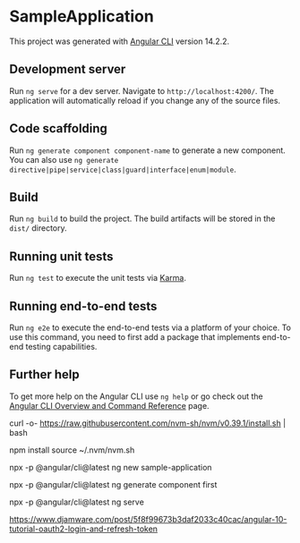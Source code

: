 # SampleApplication

This project was generated with [Angular CLI](https://github.com/angular/angular-cli) version 14.2.2.

## Development server

Run `ng serve` for a dev server. Navigate to `http://localhost:4200/`. The application will automatically reload if you change any of the source files.

## Code scaffolding

Run `ng generate component component-name` to generate a new component. You can also use `ng generate directive|pipe|service|class|guard|interface|enum|module`.

## Build

Run `ng build` to build the project. The build artifacts will be stored in the `dist/` directory.

## Running unit tests

Run `ng test` to execute the unit tests via [Karma](https://karma-runner.github.io).

## Running end-to-end tests

Run `ng e2e` to execute the end-to-end tests via a platform of your choice. To use this command, you need to first add a package that implements end-to-end testing capabilities.

## Further help

To get more help on the Angular CLI use `ng help` or go check out the [Angular CLI Overview and Command Reference](https://angular.io/cli) page.


curl -o- https://raw.githubusercontent.com/nvm-sh/nvm/v0.39.1/install.sh | bash

npm install
  source ~/.nvm/nvm.sh


npx -p @angular/cli@latest ng new sample-application

npx -p @angular/cli@latest ng  generate component first 

npx -p @angular/cli@latest ng serve

https://www.djamware.com/post/5f8f99673b3daf2033c40cac/angular-10-tutorial-oauth2-login-and-refresh-token